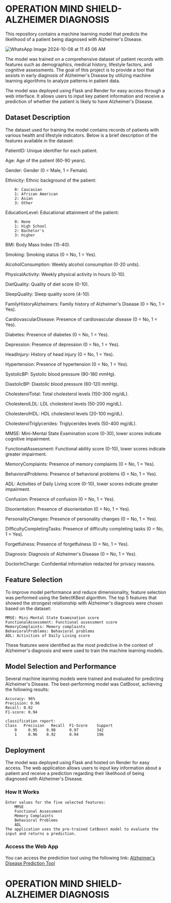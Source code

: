 # OPERATION MIND SHIELD- ALZHEIMER DIAGNOSIS
This repository contains a machine learning model that predicts the likelihood of a patient being diagnosed with Alzheimer's Disease.


![WhatsApp Image 2024-10-08 at 11 45 06 AM](https://github.com/user-attachments/assets/c0f021b3-8f08-4dbd-a165-0c13a4b0a4f1)



The model was trained on a comprehensive dataset of patient records with features such as demographics, medical history, lifestyle factors, and cognitive assessments. The goal of this project is to provide a tool that assists in early diagnosis of Alzheimer's Disease by utilizing machine learning algorithms to analyze patterns in patient data.

The model was deployed using Flask and Render for easy access through a web interface. It allows users to input key patient information and receive a prediction of whether the patient is likely to have Alzheimer's Disease.

## Dataset Description

The dataset used for training the model contains records of patients with various health and lifestyle indicators. Below is a brief description of the features available in the dataset:

PatientID: Unique identifier for each patient.

Age: Age of the patient (60-90 years).

Gender: Gender (0 = Male, 1 = Female).

Ethnicity: Ethnic background of the patient:

        0: Caucasian
        1: African American
        2: Asian
        3: Other
        
EducationLevel: Educational attainment of the patient:

        0: None
        1: High School
        2: Bachelor's
        3: Higher
        
BMI: Body Mass Index (15-40).

Smoking: Smoking status (0 = No, 1 = Yes).

AlcoholConsumption: Weekly alcohol consumption (0-20 units).

PhysicalActivity: Weekly physical activity in hours (0-10).

DietQuality: Quality of diet score (0-10).

SleepQuality: Sleep quality score (4-10).

FamilyHistoryAlzheimers: Family history of Alzheimer's Disease (0 = No, 1 = Yes).

CardiovascularDisease: Presence of cardiovascular disease (0 = No, 1 = Yes).

Diabetes: Presence of diabetes (0 = No, 1 = Yes).

Depression: Presence of depression (0 = No, 1 = Yes).

HeadInjury: History of head injury (0 = No, 1 = Yes).

Hypertension: Presence of hypertension (0 = No, 1 = Yes).

SystolicBP: Systolic blood pressure (90-180 mmHg).

DiastolicBP: Diastolic blood pressure (60-120 mmHg).

CholesterolTotal: Total cholesterol levels (150-300 mg/dL).

CholesterolLDL: LDL cholesterol levels (50-200 mg/dL).

CholesterolHDL: HDL cholesterol levels (20-100 mg/dL).

CholesterolTriglycerides: Triglycerides levels (50-400 mg/dL).

MMSE: Mini-Mental State Examination score (0-30), lower scores indicate cognitive impairment.

FunctionalAssessment: Functional ability score (0-10), lower scores indicate greater impairment.

MemoryComplaints: Presence of memory complaints (0 = No, 1 = Yes).

BehavioralProblems: Presence of behavioral problems (0 = No, 1 = Yes).

ADL: Activities of Daily Living score (0-10), lower scores indicate greater impairment.

Confusion: Presence of confusion (0 = No, 1 = Yes).

Disorientation: Presence of disorientation (0 = No, 1 = Yes).

PersonalityChanges: Presence of personality changes (0 = No, 1 = Yes).

DifficultyCompletingTasks: Presence of difficulty completing tasks (0 = No, 1 = Yes).

Forgetfulness: Presence of forgetfulness (0 = No, 1 = Yes).

Diagnosis: Diagnosis of Alzheimer's Disease (0 = No, 1 = Yes).

DoctorInCharge: Confidential information redacted for privacy reasons.


## Feature Selection

To improve model performance and reduce dimensionality, feature selection was performed using the SelectKBest algorithm. The top 5 features that showed the strongest relationship with Alzheimer's diagnosis were chosen based on the dataset:

    MMSE: Mini-Mental State Examination score
    FunctionalAssessment: Functional assessment score
    MemoryComplaints: Memory complaints
    BehavioralProblems: Behavioral problems
    ADL: Activities of Daily Living score

These features were identified as the most predictive in the context of Alzheimer's diagnosis and were used to train the machine learning models.

## Model Selection and Performance

Several machine learning models were trained and evaluated for predicting Alzheimer's Disease. The best-performing model was CatBoost, achieving the following results:

    Accuracy: 96%
    Precision: 0.96
    Recall: 0.92
    F1-score: 0.94

    classification report:
    Class	Precision	Recall	F1-Score	Support
        0	  0.95	  0.98	    0.97	    342
        1	  0.96	  0.92	    0.94	    196


## Deployment

The model was deployed using Flask and hosted on Render for easy access. The web application allows users to input key information about a patient and receive a prediction regarding their likelihood of being diagnosed with Alzheimer's Disease.


### How It Works

    Enter values for the five selected features:
        MMSE
        Functional Assessment
        Memory Complaints
        Behavioral Problems
        ADL
    The application uses the pre-trained CatBoost model to evaluate the input and returns a prediction.

### Access the Web App

You can access the prediction tool using the following link: [Alzheimer's Disease Prediction Tool](https://alzheimer-diagnosis-u6xa.onrender.com/)




# OPERATION MIND SHIELD- ALZHEIMER DIAGNOSIS
 
